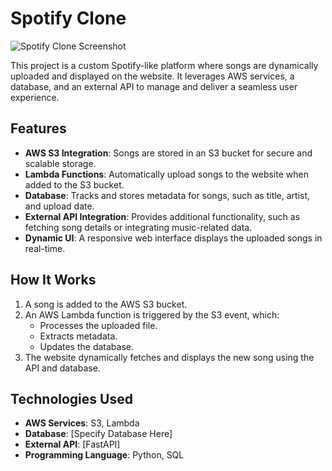 # Spotify Clone

![Spotify Clone Screenshot](./spotify_clone/spotify_clone/spotify_image.png)

This project is a custom Spotify-like platform where songs are dynamically uploaded and displayed on the website. It leverages AWS services, a database, and an external API to manage and deliver a seamless user experience.

## Features
- **AWS S3 Integration**: Songs are stored in an S3 bucket for secure and scalable storage.
- **Lambda Functions**: Automatically upload songs to the website when added to the S3 bucket.
- **Database**: Tracks and stores metadata for songs, such as title, artist, and upload date.
- **External API Integration**: Provides additional functionality, such as fetching song details or integrating music-related data.
- **Dynamic UI**: A responsive web interface displays the uploaded songs in real-time.

## How It Works

1. A song is added to the AWS S3 bucket.
2. An AWS Lambda function is triggered by the S3 event, which:
   - Processes the uploaded file.
   - Extracts metadata.
   - Updates the database.
3. The website dynamically fetches and displays the new song using the API and database.

## Technologies Used
- **AWS Services**: S3, Lambda
- **Database**: [Specify Database Here]
- **External API**: [FastAPI]
- **Programming Language**: Python, SQL
